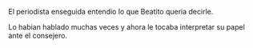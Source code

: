 El periodista enseguida entendio lo que Beatito queria decirle.

Lo habian hablado muchas veces y ahora le tocaba interpretar su papel ante el consejero.